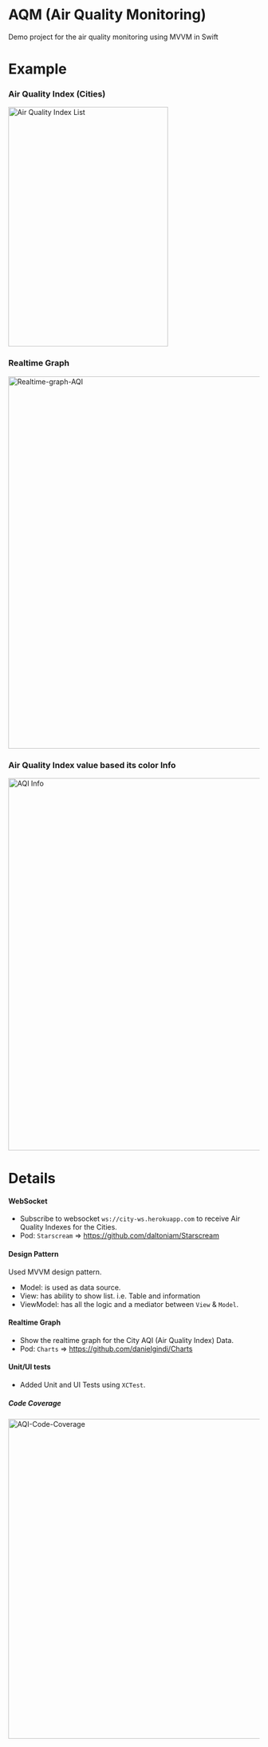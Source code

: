 # AQM (Air Quality Monitoring)
Demo project for the air quality monitoring using MVVM in Swift

# Example

### Air Quality Index (Cities)
<img width="320" height="480" alt="Air Quality Index List" src="https://user-images.githubusercontent.com/1125736/144711876-5f520557-dc9c-4c0a-8a37-0c22468f345b.png">

### Realtime Graph
<img width="746" alt="Realtime-graph-AQI" src="https://user-images.githubusercontent.com/1125736/144711887-fd699cb6-915f-4bee-90fc-d062bc2ecff4.png">

### Air Quality Index value based its color Info
<img width="746" alt="AQI Info" src="https://user-images.githubusercontent.com/1125736/144712300-7ee6d4f2-5de9-4bb9-a06d-e06a89457af5.png">

# Details

#### WebSocket
- Subscribe to websocket `ws://city-ws.herokuapp.com` to receive Air Quality Indexes for the Cities.
- Pod: `Starscream` => https://github.com/daltoniam/Starscream

#### Design Pattern
Used MVVM design pattern.

- Model: is used as data source.
- View: has ability to show list. i.e. Table and information
- ViewModel: has all the logic and a mediator between `View` & `Model`.

#### Realtime Graph
- Show the realtime graph for the City AQI (Air Quality Index) Data.
- Pod: `Charts` => https://github.com/danielgindi/Charts

#### Unit/UI tests
- Added Unit and UI Tests using `XCTest`.

##### Code Coverage
<img width="641" alt="AQI-Code-Coverage" src="https://user-images.githubusercontent.com/1125736/144712043-6463bff9-35dd-4596-b54b-29449d8e0d39.png">
